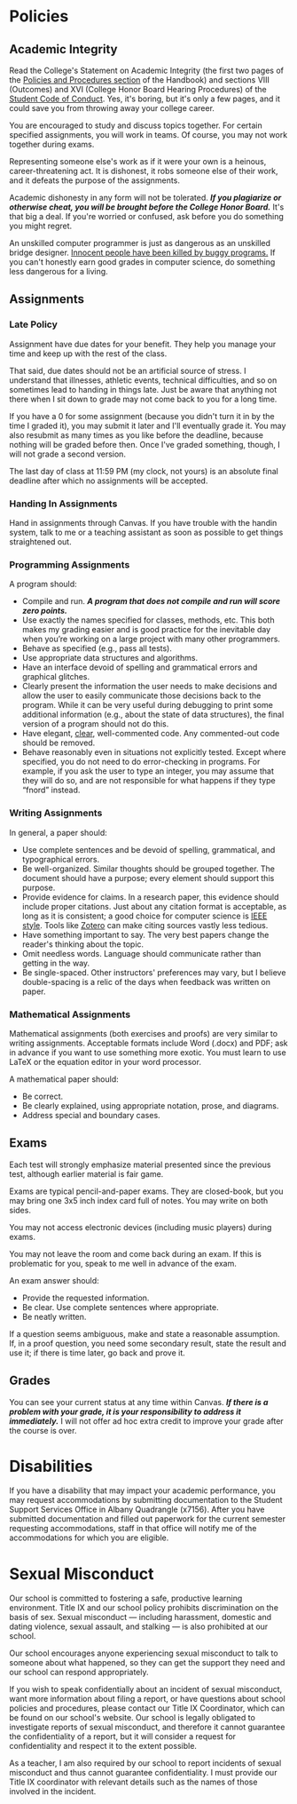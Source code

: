 # Policies

## Academic Integrity

Read the College's Statement on Academic Integrity (the first two pages of the [Policies and Procedures section](https://www.lclark.edu/live/files/6190-cas-catalogpolicies-and-procedurespdf) of the Handbook) and sections VIII (Outcomes) and XVI (College Honor Board Hearing Procedures) of the [Student Code of Conduct](http://college.lclark.edu/live/files/12481-code-of-conduct-2012pdf). Yes, it's boring, but it's only a few pages, and it could save you from throwing away your college career.

You are encouraged to study and discuss topics together. For certain specified assignments, you will work in teams. Of course, you may not work together during exams.

Representing someone else's work as if it were your own is a heinous, career-threatening act. It is dishonest, it robs someone else of their work, and it defeats the purpose of the assignments.

Academic dishonesty in any form will not be tolerated. **_If you plagiarize or otherwise cheat, you will be brought before the College Honor Board._** It's that big a deal. If you're worried or confused, ask before you do something you might regret.

An unskilled computer programmer is just as dangerous as an unskilled bridge designer. [Innocent people have been killed by buggy programs.](https://en.wikipedia.org/wiki/Therac-25) If you can't honestly earn good grades in computer science, do something less dangerous for a living.

## Assignments

### Late Policy
Assignment have due dates for your benefit. They help you manage your time and keep up with the rest of the class.

That said, due dates should not be an artificial source of stress. I understand that illnesses, athletic events, technical difficulties, and so on sometimes lead to handing in things late. Just be aware that anything not there when I sit down to grade may not come back to you for a long time.

If you have a 0 for some assignment (because you didn't turn it in by the time I graded it), you may submit it later and I'll eventually grade it. You may also resubmit as many times as you like before the deadline, because nothing will be graded before then. Once I've graded something, though, I will not grade a second version.

The last day of class at 11:59 PM (my clock, not yours) is an absolute final deadline after which no assignments will be accepted.

### Handing In Assignments

Hand in assignments through Canvas. If you have trouble with the handin system, talk to me or a teaching assistant as soon as possible to get things straightened out.

### Programming Assignments

A program should:
- Compile and run. **_A program that does not compile and run will score zero points._**
- Use exactly the names specified for classes, methods, etc. This both makes my grading easier and is good practice for the inevitable day when you’re working on a large project with many other programmers.
- Behave as specified (e.g., pass all tests).
- Use appropriate data structures and algorithms.
- Have an interface devoid of spelling and grammatical errors and graphical glitches.
- Clearly present the information the user needs to make decisions and allow the user to easily communicate those decisions back to the program. While it can be very useful during debugging to print some additional information (e.g., about the state of data structures), the final version of a program should not do this.
- Have elegant, [clear](https://introcs.cs.princeton.edu/java/11style/), well-commented code. Any commented-out code should be removed.
- Behave reasonably even in situations not explicitly tested.
Except where specified, you do not need to do error-checking in programs. For example, if you ask the user to type an integer, you may assume that they will do so, and are not responsible for what happens if they type “fnord” instead.

### Writing Assignments

In general, a paper should:
- Use complete sentences and be devoid of spelling, grammatical, and typographical errors.
- Be well-organized. Similar thoughts should be grouped together. The document should have a purpose; every element should support this purpose.
- Provide evidence for claims. In a research paper, this evidence should include proper citations. Just about any citation format is acceptable, as long as it is consistent; a good choice for computer science is [IEEE style](http://www.ijssst.info/info/IEEE-Citation-StyleGuide.pdf). Tools like [Zotero](https://www.zotero.org/) can make citing sources vastly less tedious.
- Have something important to say. The very best papers change the reader's thinking about the topic.
- Omit needless words. Language should communicate rather than getting in the way.
- Be single-spaced. Other instructors' preferences may vary, but I believe double-spacing is a relic of the days when feedback was written on paper.

### Mathematical Assignments

Mathematical assignments (both exercises and proofs) are very similar to writing assignments. Acceptable formats include Word (.docx) and PDF; ask in advance if you want to use something more exotic. You must learn to use LaTeX or the equation editor in your word processor.

A mathematical paper should:

- Be correct.
- Be clearly explained, using appropriate notation, prose, and diagrams.
- Address special and boundary cases.

## Exams
Each test will strongly emphasize material presented since the previous test, although earlier material is fair game.

Exams are typical pencil-and-paper exams. They are closed-book, but you may bring one 3x5 inch index card full of notes. You may write on both sides.

You may not access electronic devices (including music players) during exams.

You may not leave the room and come back during an exam. If this is problematic for you, speak to me well in advance of the exam.

An exam answer should:
- Provide the requested information.
- Be clear. Use complete sentences where appropriate.
- Be neatly written. 

If a question seems ambiguous, make and state a reasonable assumption. If, in a proof question, you need some secondary result, state the result and use it; if there is time later, go back and prove it.

## Grades
You can see your current status at any time within Canvas. **_If there is a problem with your grade, it is your responsibility to address it immediately._** I will not offer ad hoc extra credit to improve your grade after the course is over.

# Disabilities
If you have a disability that may impact your academic performance, you may request accommodations by submitting documentation to the Student Support Services Office in Albany Quadrangle (x7156).  After you have submitted documentation and filled out paperwork for the current semester requesting accommodations, staff in that office will notify me of the accommodations for which you are eligible.

# Sexual Misconduct

Our school is committed to fostering a safe, productive learning environment. Title IX and our school policy prohibits discrimination on the basis of sex. Sexual misconduct — including harassment, domestic and dating violence, sexual assault, and stalking — is also prohibited at our school.

Our school encourages anyone experiencing sexual misconduct to talk to someone about what happened, so they can get the support they need and our school can respond appropriately.

If you wish to speak confidentially about an incident of sexual misconduct, want more information about filing a report, or have questions about school policies and procedures, please contact our Title IX Coordinator, which can be found on our school's website.
Our school is legally obligated to investigate reports of sexual misconduct, and therefore it cannot guarantee the confidentiality of a report, but it will consider a request for confidentiality and respect it to the extent possible.

As a teacher, I am also required by our school to report incidents of sexual misconduct and thus cannot guarantee confidentiality. I must provide our Title IX coordinator with relevant details such as the names of those involved in the incident.
